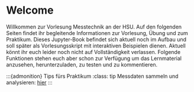 # Welcome

Willkommen zur Vorlesung Messtechnik an der HSU. Auf den folgenden Seiten findet ihr begleitende Informationen zur Vorlesung, Übung und zum Praktikum.
Dieses Jupyter-Book befindet sich aktuell noch im Aufbau und soll später als Vorlesungsskript mit interaktiven Beispielen dienen. 
Aktuell könnt ihr euch leider noch nicht auf Vollständigkeit verlassen. Folgende Funktionen stehen euch aber schon zur Verfügung um das Lernmaterial anzusehen, herunterzuladen, zu testen und zu kommentieren.


:::{admonition} Tips fürs Praktikum
:class: tip
Messdaten sammeln und analysieren: [hier](content/1_Datenanalyse.ipynb)
:::


```{tableofcontents}
```

